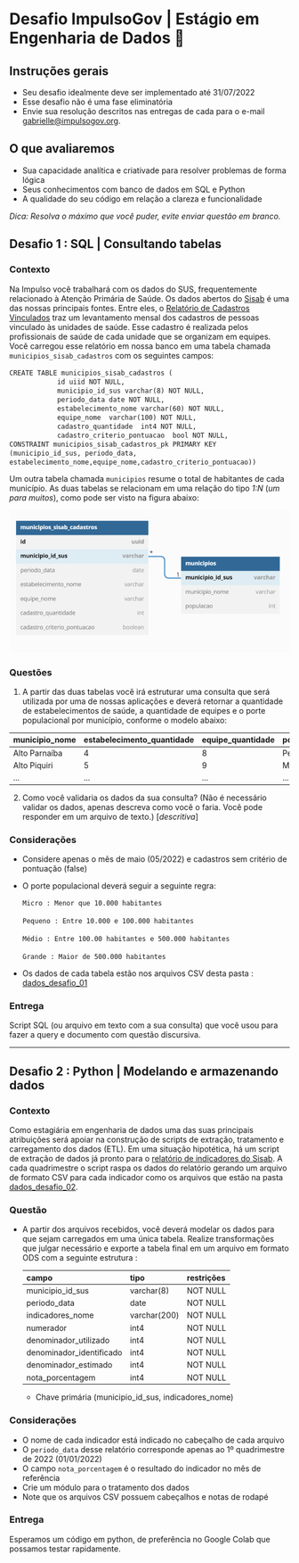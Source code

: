 # Desafio ImpulsoGov | Estágio em Engenharia de Dados :hammer:
## Instruções gerais
- Seu desafio idealmente deve ser implementado até 31/07/2022
- Esse desafio não é uma fase eliminatória 
- Envie sua resolução descritos nas entregas de cada para o e-mail gabrielle@impulsogov.org.

## O que avaliaremos
- Sua capacidade analítica e criativade para resolver problemas de forma lógica
- Seus conhecimentos com banco de dados em SQL e Python
- A qualidade do seu código em relação a clareza e funcionalidade

*Dica: Resolva o máximo que você puder, evite enviar questão em branco.*

## Desafio 1 :  SQL | Consultando tabelas

### Contexto

Na Impulso você trabalhará com os dados do SUS, frequentemente relacionado à Atenção Primária de Saúde. Os dados abertos do [Sisab](https://sisab.saude.gov.br/) é uma das nossas principais fontes. Entre eles, o [Relatório de Cadastros Vinculados](https://sisab.saude.gov.br/paginas/acessoRestrito/relatorio/federal/indicadores/indicadorCadastro.xhtml) traz um levantamento mensal dos cadastros de pessoas vinculado às unidades de saúde. Esse cadastro é realizada pelos profissionais de saúde de cada unidade que se organizam em equipes. Você carregou esse relatório em nossa banco em uma tabela chamada `municipios_sisab_cadastros` com os seguintes campos:

```
CREATE TABLE municipios_sisab_cadastros (
            id uiid NOT NULL,
            municipio_id_sus varchar(8) NOT NULL,
            periodo_data date NOT NULL,
            estabelecimento_nome varchar(60) NOT NULL,
            equipe_nome  varchar(100) NOT NULL,
            cadastro_quantidade  int4 NOT NULL,
            cadastro_criterio_pontuacao  bool NOT NULL,
CONSTRAINT municipios_sisab_cadastros_pk PRIMARY KEY (municipio_id_sus, periodo_data, estabelecimento_nome,equipe_nome,cadastro_criterio_pontuacao))
```

Um outra tabela chamada `municipios` resume o total de habitantes de cada município. As duas tabelas se relacionam em uma relação do tipo *1:N* (*um para muitos*), como pode ser visto na figura abaixo:

<picture>
  <source media="(prefers-color-scheme: dark)" srcset="/20220725_EstagioEngenhariaDeDados/imagens/1_N.png">
  <source media="(prefers-color-scheme: light)" srcset="/20220725_EstagioEngenhariaDeDados/imagens/1_N.png">
  <img alt="Shows an illustrated sun in light color mode and a moon with stars in dark color mode." src="/20220725_EstagioEngenhariaDeDados/imagens/1_N.png">
</picture>

### Questões
1. A partir das duas tabelas você irá estruturar uma consulta que será utilizada por uma de nossas aplicações e deverá retornar a quantidade de estabelecimentos de saúde, a quantidade de equipes e o porte populacional por município, conforme o modelo abaixo:

  | municipio_nome | estabelecimento_quantidade  | equipe_quantidade | porte_populacional | 
  | ------------------- | ------------------- | ------------------- | ------------------- |
  |  Alto Parnaíba |  4 |  8 |  Pequeno |
  |  Alto Piquiri |  5 |  9 |  Micro |
  |  ... |  ... |  ... |  ... |

2. Como você validaria os dados da sua consulta? (Não é necessário validar os dados, apenas descreva como você o faria. Você pode responder em um arquivo de texto.) [_descritiva_]

### Considerações

  - Considere apenas o mês de maio (05/2022) e cadastros sem critério de pontuação (false)
  - O porte populacional deverá seguir a seguinte regra:
      ```
      Micro : Menor que 10.000 habitantes
      
      Pequeno : Entre 10.000 e 100.000 habitantes
      
      Médio : Entre 100.00 habitantes e 500.000 habitantes
      
      Grande : Maior de 500.000 habitantes
      ```
    
   - Os dados de cada tabela estão nos arquivos CSV desta pasta : [dados_desafio_01](https://github.com/ImpulsoGov/desafios-processos-seletivos/tree/main/20220725_EstagioEngenhariaDeDados/dados_desafio_01)
    

### Entrega

Script SQL (ou arquivo em texto com a sua consulta) que você usou para fazer a query e documento com questão discursiva.

---

## Desafio 2 : Python | Modelando e armazenando dados

### Contexto

Como estagiária em engenharia de dados uma das suas principais atribuições será apoiar na construção de scripts de extração, tratamento e carregamento dos dados (ETL). Em uma situação hipotética, há um script de extração de dados já pronto para o [relatório de indicadores do Sisab](https://sisab.saude.gov.br/paginas/acessoRestrito/relatorio/federal/indicadores/indicadorPainel.xhtml). A cada quadrimestre o script raspa os dados do relatório gerando um arquivo de formato CSV para cada indicador como os arquivos que estão na pasta [dados_desafio_02](https://github.com/ImpulsoGov/desafios-processos-seletivos/tree/main/20220725_EstagioEngenhariaDeDados/dados_desafio_02).

### Questão

- A partir dos arquivos recebidos, você deverá modelar os dados para que sejam carregados em uma única tabela. Realize transformações que julgar necessário e exporte a tabela final em um arquivo em formato ODS com a seguinte estrutura :
  
  | campo | tipo  | restrições | 
  | ------------------- | ------------------- | ------------------- |
  |  municipio_id_sus |  varchar(8) |  NOT NULL |
  |  periodo_data |  date |  NOT NULL |
  |  indicadores_nome |  varchar(200) |  NOT NULL |
  |  numerador |  int4 |  NOT NULL |
  |  denominador_utilizado |  int4 |  NOT NULL |
  |  denominador_identificado |  int4 |  NOT NULL |
  |  denominador_estimado |  int4 |  NOT NULL |
  |  nota_porcentagem |  int4 |  NOT NULL |
  
  - Chave primária (municipio_id_sus, indicadores_nome)

### Considerações

  - O nome de cada indicador está indicado no cabeçalho de cada arquivo
  - O `periodo_data` desse relatório corresponde apenas ao 1º quadrimestre de 2022 (01/01/2022)
  - O campo `nota_porcentagem` é o resultado do indicador no mês de referência
  - Crie um módulo para o tratamento dos dados
  - Note que os arquivos CSV possuem cabeçalhos e notas de rodapé

### Entrega

Esperamos um código em python, de preferência no Google Colab que possamos testar rapidamente.
